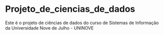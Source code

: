 # Projeto_de_ciencias_de_dados
Este é o projeto de ciências de dados do curso de Sistemas de Informação da Universidade Nove de Julho - UNINOVE
